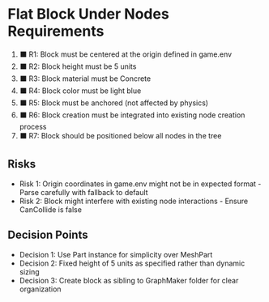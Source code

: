 # Flat Block Under Nodes Requirements

1. ⬛ R1: Block must be centered at the origin defined in game.env
2. ⬛ R2: Block height must be 5 units
3. ⬛ R3: Block material must be Concrete
4. ⬛ R4: Block color must be light blue
5. ⬛ R5: Block must be anchored (not affected by physics)
6. ⬛ R6: Block creation must be integrated into existing node creation process
7. ⬛ R7: Block should be positioned below all nodes in the tree

## Risks

- Risk 1: Origin coordinates in game.env might not be in expected format - Parse carefully with fallback to default
- Risk 2: Block might interfere with existing node interactions - Ensure CanCollide is false

## Decision Points

- Decision 1: Use Part instance for simplicity over MeshPart
- Decision 2: Fixed height of 5 units as specified rather than dynamic sizing
- Decision 3: Create block as sibling to GraphMaker folder for clear organization